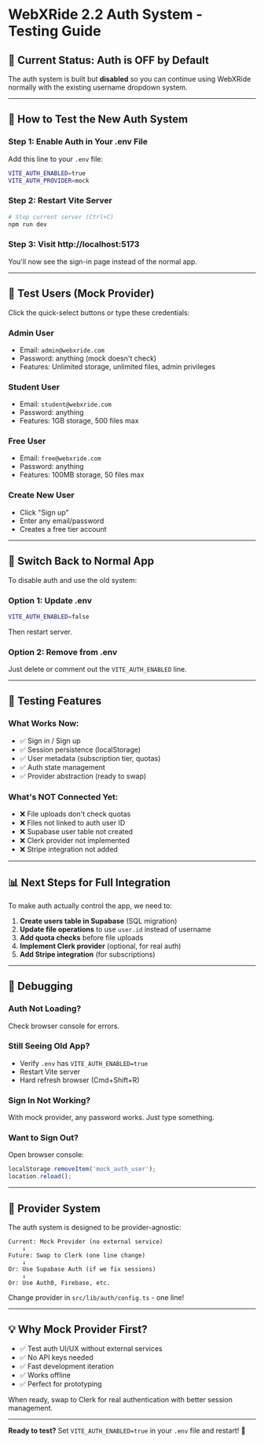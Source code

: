 # WebXRide 2.2 Auth System - Testing Guide

## 🎯 Current Status: Auth is **OFF** by Default

The auth system is built but **disabled** so you can continue using WebXRide normally with the existing username dropdown system.

---

## 🧪 How to Test the New Auth System

### **Step 1: Enable Auth in Your .env File**

Add this line to your `.env` file:

```bash
VITE_AUTH_ENABLED=true
VITE_AUTH_PROVIDER=mock
```

### **Step 2: Restart Vite Server**

```bash
# Stop current server (Ctrl+C)
npm run dev
```

### **Step 3: Visit http://localhost:5173**

You'll now see the sign-in page instead of the normal app.

---

## 🔑 Test Users (Mock Provider)

Click the quick-select buttons or type these credentials:

### **Admin User**
- Email: `admin@webxride.com`
- Password: anything (mock doesn't check)
- Features: Unlimited storage, unlimited files, admin privileges

### **Student User**
- Email: `student@webxride.com`
- Password: anything
- Features: 1GB storage, 500 files max

### **Free User**
- Email: `free@webxride.com`
- Password: anything
- Features: 100MB storage, 50 files max

### **Create New User**
- Click "Sign up"
- Enter any email/password
- Creates a free tier account

---

## 🔄 Switch Back to Normal App

To disable auth and use the old system:

### **Option 1: Update .env**
```bash
VITE_AUTH_ENABLED=false
```
Then restart server.

### **Option 2: Remove from .env**
Just delete or comment out the `VITE_AUTH_ENABLED` line.

---

## 🧰 Testing Features

### **What Works Now:**
- ✅ Sign in / Sign up
- ✅ Session persistence (localStorage)
- ✅ User metadata (subscription tier, quotas)
- ✅ Auth state management
- ✅ Provider abstraction (ready to swap)

### **What's NOT Connected Yet:**
- ❌ File uploads don't check quotas
- ❌ Files not linked to auth user ID
- ❌ Supabase user table not created
- ❌ Clerk provider not implemented
- ❌ Stripe integration not added

---

## 📊 Next Steps for Full Integration

To make auth actually control the app, we need to:

1. **Create users table in Supabase** (SQL migration)
2. **Update file operations** to use `user.id` instead of username
3. **Add quota checks** before file uploads
4. **Implement Clerk provider** (optional, for real auth)
5. **Add Stripe integration** (for subscriptions)

---

## 🐛 Debugging

### **Auth Not Loading?**
Check browser console for errors.

### **Still Seeing Old App?**
- Verify `.env` has `VITE_AUTH_ENABLED=true`
- Restart Vite server
- Hard refresh browser (Cmd+Shift+R)

### **Sign In Not Working?**
With mock provider, any password works. Just type something.

### **Want to Sign Out?**
Open browser console:
```javascript
localStorage.removeItem('mock_auth_user');
location.reload();
```

---

## 🎨 Provider System

The auth system is designed to be provider-agnostic:

```
Current: Mock Provider (no external service)
    ↓
Future: Swap to Clerk (one line change)
    ↓
Or: Use Supabase Auth (if we fix sessions)
    ↓
Or: Use Auth0, Firebase, etc.
```

Change provider in `src/lib/auth/config.ts` - one line!

---

## 💡 Why Mock Provider First?

- ✅ Test auth UI/UX without external services
- ✅ No API keys needed
- ✅ Fast development iteration
- ✅ Works offline
- ✅ Perfect for prototyping

When ready, swap to Clerk for real authentication with better session management.

---

**Ready to test?** Set `VITE_AUTH_ENABLED=true` in your `.env` file and restart! 🚀

